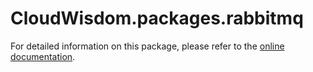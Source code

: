 # CloudWisdom.packages.rabbitmq

For detailed information on this package, please refer to the [online documentation](https://docs.virtana.com/en/rabbitmq.html).
